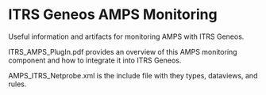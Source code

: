 # ITRS Geneos AMPS Monitoring

Useful information and artifacts for monitoring AMPS with ITRS Geneos.

ITRS_AMPS_PlugIn.pdf provides an overview of this AMPS monitoring component and how to integrate it into ITRS Geneos.

AMPS_ITRS_Netprobe.xml is the include file with they types, dataviews, and rules.
